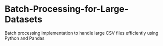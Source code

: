 # Batch-Processing-for-Large-Datasets
Batch processing implementation to handle large CSV files efficiently using Python and Pandas
